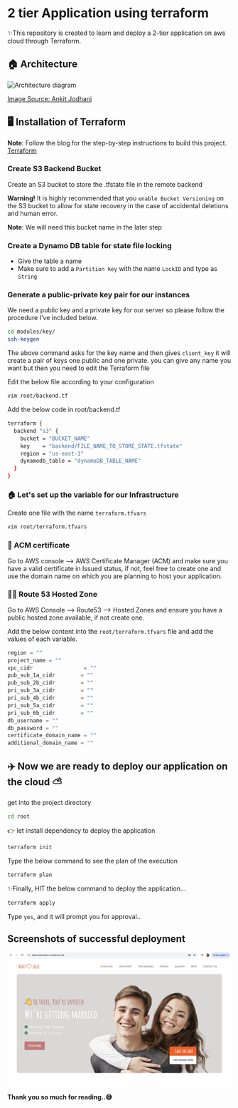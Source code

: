 # 2 tier Application using terraform 

✨This repository is created to learn and deploy a 2-tier application on aws cloud through Terraform. 

## 🏠 Architecture

![Architecture diagram](architecture.gif)

[Image Source: Ankit Jodhani](https://github.com/AnkitJodhani/3rdWeekofCloudOps/blob/main/architecture.gif)

## 🖥️ Installation of Terraform

**Note**: Follow the blog for the step-by-step instructions to build this project. [Terraform](https://ankitjodhani.hashnode.dev/implementing-two-tier-architecture-in-aws-with-terraform-step-by-step-guide-10weeksofcloudops)

### Create S3 Backend Bucket
Create an S3 bucket to store the .tfstate file in the remote backend

**Warning!** It is highly recommended that you `enable Bucket Versioning` on the S3 bucket to allow for state recovery in the case of accidental deletions and human error.

**Note**: We will need this bucket name in the later step

### Create a Dynamo DB table for state file locking
- Give the table a name
- Make sure to add a `Partition key` with the name `LockID` and type as `String`

### Generate a public-private key pair for our instances
We need a public key and a private key for our server so please follow the procedure I've included below.

```sh
cd modules/key/
ssh-keygen
```
The above command asks for the key name and then gives `client_key` it will create a pair of keys one public and one private. you can give any name you want but then you need to edit the Terraform file

Edit the below file according to your configuration
```sh
vim root/backend.tf
```
Add the below code in root/backend.tf
```sh
terraform {
  backend "s3" {
    bucket = "BUCKET_NAME"
    key    = "backend/FILE_NAME_TO_STORE_STATE.tfstate"
    region = "us-east-1"
    dynamodb_table = "dynamoDB_TABLE_NAME"
  }
}
```
### 🏠 Let's set up the variable for our Infrastructure
Create one file with the name `terraform.tfvars` 
```sh
vim root/terraform.tfvars
```
### 🔐 ACM certificate
Go to AWS console --> AWS Certificate Manager (ACM) and make sure you have a valid certificate in Issued status, if not, feel free to create one and use the domain name on which you are planning to host your application.

### 👨‍💻 Route 53 Hosted Zone
Go to AWS Console --> Route53 --> Hosted Zones and ensure you have a public hosted zone available, if not create one.

Add the below content into the `root/terraform.tfvars` file and add the values of each variable.
```javascript
region = ""
project_name = ""
vpc_cidr                = ""
pub_sub_1a_cidr        = ""
pub_sub_2b_cidr        = ""
pri_sub_3a_cidr        = ""
pri_sub_4b_cidr        = ""
pri_sub_5a_cidr        = ""
pri_sub_6b_cidr        = ""
db_username = ""
db_password = ""
certificate_domain_name = ""
additional_domain_name = ""

```

## ✈️ Now we are ready to deploy our application on the cloud ⛅
get into the project directory 
```sh
cd root
```
👉 let install dependency to deploy the application 

```sh
terraform init 
```

Type the below command to see the plan of the execution 
```sh
terraform plan
```

✨Finally, HIT the below command to deploy the application...
```sh
terraform apply 
```

Type `yes`, and it will prompt you for approval..

## Screenshots of successful deployment
![Application screenshot](CloudFrontUrl.png)


**Thank you so much for reading..😅**
